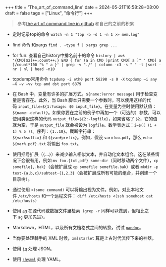 +++
title = 'The_art_of_command_line'
date = 2024-05-21T16:58:28+08:00
draft = false
tags = ["Linux", "命令行"]
+++

> 参考[the art of command line in github](https://github.com/jlevy/the-art-of-command-line/blob/master/README-zh.md)
> 和自己的之前的积累

- 定时记录top的命令
`watch -n 1 "top -b -d 1 -n 1 >> mem.log"`

- find 命令  和xargs
`find . -type f | xargs grep ...`

- for fun: 查看自己history中排名前十的命令
`history | awk '{CMD[$2]++;count++;} END { for (a in CMD )print CMD[ a ]" " CMD[ a ]/count*100 "% " a }' | grep -v "./" | column -c3 -s " " -t |sort -nr | nl | head -n10`

- tcpdump常用命令
`tcpdump -i eth0 port 58298 -s 0 -X`
`tcpdump –i any –X –v –vv tcp and dst port 6379`


-   在 Bash 中，变量有许多的扩展方式。`${name:?error message}` 用于检查变量是否存在。此外，当 Bash 脚本只需要一个参数时，可以使用这样的代码 `input_file=${1:?usage: $0 input_file}`。在变量为空时使用默认值：`${name:-default}`。如果你要在之前的例子中再加一个（可选的）参数，可以使用类似这样的代码 `output_file=${2:-logfile}`，如果省略了 `$2`，它的值就为空，于是 `output_file` 就会被设为 `logfile`。数学表达式：`i=$(( (i + 1) % 5 ))`。序列：`{1..10}`。截断字符串：`${var%suffix}` 和 `${var#prefix}`。例如，假设 `var=foo.pdf`，那么 `echo ${var%.pdf}.txt` 将输出 `foo.txt`。

- 使用括号扩展（`{`...`}`）来减少输入相似文本，并自动化文本组合。这在某些情况下会很有用，例如 `mv foo.{txt,pdf} some-dir`（同时移动两个文件），`cp somefile{,.bak}`（会被扩展成 `cp somefile somefile.bak`）或者 `mkdir -p test-{a,b,c}/subtest-{1,2,3}`（会被扩展成所有可能的组合，并创建一个目录树）。

-   通过使用 `<(some command)` 可以将输出视为文件。例如，对比本地文件 `/etc/hosts` 和一个远程文件：
      `diff /etc/hosts <(ssh somehost cat /etc/hosts)`

-   使用 [`ag`](https://github.com/ggreer/the_silver_searcher) 在源代码或数据文件里检索（`grep -r` 同样可以做到，但相比之下 `ag` 更加先进）。

-   Markdown，HTML，以及所有文档格式之间的转换，试试 [`pandoc`](http://pandoc.org/)。

-   当你要处理棘手的 XML 时候，`xmlstarlet` 算是上古时代流传下来的神器。
    
-   使用 [`jq`](http://stedolan.github.io/jq/) 处理 JSON。
    
-   使用 [`shyaml`](https://github.com/0k/shyaml) 处理 YAML。


